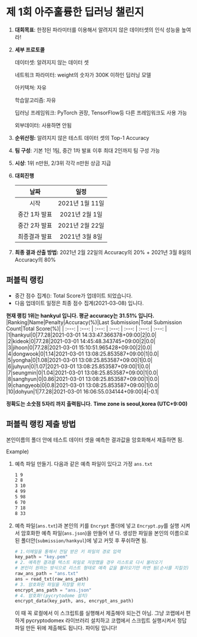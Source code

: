 # **제 1회 아주훌륭한 딥러닝 챌린지**
1. **대회목표**: 한정된 파라미터를 이용해서 알려지지 않은 데이터셋의 인식 성능을 높여라!

2. **세부 프로토콜**

   데이터셋: 알려지지 않는 데이터 셋
   
   네트워크 파라미터: weight의 숫자가 300K 이하인 딥러닝 모델 

   아키텍쳐: 자유

   학습알고리즘: 자유

   딥러닝 프레임워크: PyTorch 권장, TensorFlow등 다른 프레임워크도 사용 가능

   외부데이터: 사용하면 안됨

3. **순위산정:** 알려지지 않은 테스트 데이터 셋의 Top-1 Accuracy

4. **팀 구성**: 기본 1인 1팀, 중간 1차 발표 이후 최대 2인까지 팀 구성 가능

5. **시상**: 1위 n만원, 2/3위 각각 n만원 상금 지급

6. **대회진행**

   |     날짜      |      일정       |
   | :-----------: | :-------------: |
   |     시작      | 2021년 1월 11일 |
   | 중간 1차 발표 | 2021년 2월 1일  |
   | 중간 2차 발표 | 2021년 2월 22일 |
   | 최종결과 발표 | 2021년 3월 8일  |

7. **최종 결과 산출 방법:** 2021년 2월 22일의 Accuracy의 20% + 2021년 3월 8일의 Accuracy의 80%


## 퍼블릭 랭킹

  
- 중간 점수 집계(): Total Score가 업데이트 되었습니다.  
 - 다음 업데이트 일정은 최종 점수 집계(2021-03-08) 입니다.
  
**현재 랭킹 1위는 hankyul 입니다. 평균 accuracy는 31.51% 입니다.**
|Ranking|Name|Penalty|Accuracy(%)|Last Submission|Total Submission Count|Total Score(%)|
| :---: | :---: | :---: | :---: | :---: | :---: | :---: |
|1|hankyul|0|77.28|2021-03-01 14:33:47.366378+09:00|2|0.0|
|2|kideok|0|77.28|2021-03-01 14:45:48.343745+09:00|2|0.0|
|3|jihoon|0|77.28|2021-03-01 15:10:51.965428+09:00|2|0.0|
|4|dongwook|0|1.14|2021-03-01 13:08:25.853587+09:00|1|0.0|
|5|yongha|0|1.08|2021-03-01 13:08:25.853587+09:00|1|0.0|
|6|juhyun|0|1.07|2021-03-01 13:08:25.853587+09:00|1|0.0|
|7|seungmin|0|1.04|2021-03-01 13:08:25.853587+09:00|1|0.0|
|8|sanghyun|0|0.86|2021-03-01 13:08:25.853587+09:00|1|0.0|
|9|changyeob|0|0.8|2021-03-01 13:08:25.853587+09:00|1|0.0|
|10|dohyun|1|77.28|2021-03-01 16:06:55.034144+09:00|4|-0.1|


**정확도는 소숫점 5자리 까지 출력됩니다.**
**Time zone is seoul,korea (UTC+9:00)**
## 퍼블릭 랭킹 제출 방법

본인이름의 폴더 안에 테스트 데이터 셋을 예측한 결과값을 암호화해서 제출하면 됨.

Example) 

1. 예측 파일 만들기. 다음과 같은 예측 파일이 있다고 가정 `ans.txt`

   ```tex
   1 9
   2 8
   3 10
   4 99
   5 98
   6 70
   7 18
   8 33
   ```

2. 예측 파일(`ans.txt`)과 본인의 키를 `Encrypt` 폴더에 넣고 `Encrypt.py`를 실행 시켜서 암호화한 예측 파일(`ans.json`)을 만들어 낸 다. 생성한 파일을 본인의 이름으로 된 폴더안(`submission/hankyul`)에 넣고 커밋 후 푸쉬하면 됨.

   ```python
   # 1.이메일을 통해서 전달 받은 키 파일의 경로 입력
   key_path = "key.pem"
   # 2. 예측한 결과를 텍스트 파일로 저장했을 경우 리스트로 다시 불러오기
   # 본인이 원하는 방식으로 리스트 형태로 예측 값을 불러오기만 하면 됨(순서를 지킬것)
   raw_ans_path = "ans.txt"
   ans = read_txt(raw_ans_path)
   # 3. 암호화된 파일을 저장할 위치
   encrypt_ans_path = "ans.json"
   # 4. 암호화!(pycrytodome 설치)
   encrypt_data(key_path, ans, encrypt_ans_path)
   ```

   이 때 꼭 로컬에서 이 스크립트를 실행해서 제출해야 되는건 아님. 그냥 코랩에서 편하게 pycryptodomex 라이브러리 설치하고 코랩에서 스크립트 실행시켜서 정답 파일 만든 뒤에 제출해도 됩니다. 파이팅 입니다!



